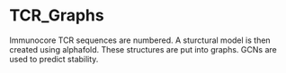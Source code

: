 # TCR_Graphs
Immunocore TCR sequences are numbered. A sturctural model is then created using alphafold. These structures are put into graphs. GCNs are used to predict stability.
